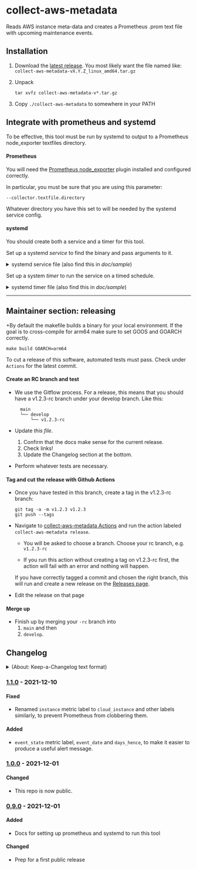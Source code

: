 # collect-aws-metadata
Reads AWS instance meta-data and creates a Prometheus .prom text file with upcoming maintenance events.

## Installation

1. Download the [latest release]. You most likely want the file named like: `collect-aws-metadata-vX.Y.Z_linux_amd64.tar.gz`

1. Unpack

    ```
    tar xvfz collect-aws-metadata-v*.tar.gz
    ```

1. Copy `./collect-aws-metadata` to somewhere in your PATH

## Integrate with prometheus and systemd

To be effective, this tool must be run by systemd to output to a Prometheus
node_exporter textfiles directory.

#### Prometheus

You will need the 
[Prometheus node_exporter](https://github.com/prometheus/node_exporter) plugin
installed and configured correctly.

In particular, you must be sure that you are using this parameter:
```
--collector.textfile.directory
```

Whatever directory you have this set to will be needed by the systemd service config.

#### systemd

You should create both a service and a timer for this tool.

Set up a systemd *service* to find the binary and pass arguments to it.

<details>
<summary>systemd service file (also find this in <i>doc/sample</i>)</summary>

```
[Unit]
Description=Collect AWS maintenance events
Wants=collect-aws-metadata.timer
After=collect-aws-metadata.timer

[Service]
ExecStart=/opt/my_deployment/bin/collect-aws-metadata --textfiles-path=/opt/node_exporter/textfile_collector/ --metric-prefix=my_org_

User=prometheus
Group=nodeexporter
Type=oneshot

[Install]
WantedBy=multi-user.target
```

</details>

Set up a system *timer* to run the service on a timed schedule.

<details>
<summary>systemd timer file (also find this in <i>doc/sample</i>)</summary>

```
[Unit]
Description=Collect AWS maintenance events timer
Requires=collect-aws-metadata.service
After=network-online.target

[Timer]
Unit=collect-aws-metadata.service
# every 5 minutes
OnCalendar=*:0/5

Persistent=true
AccuracySec=1s

[Install]
WantedBy=timers.target
```

</details>


----

## Maintainer section: releasing

+By default the makefile builds a binary for your local environment. If the goal is to cross-compile for arm64 make sure to set GOOS and GOARCH correctly.
  ```
  make build GOARCH=arm64
  ```

To cut a release of this software, automated tests must pass. Check under `Actions` for the latest commit.

#### Create an RC branch and test

- We use the Gitflow process. For a release, this means that you should have a v1.2.3-rc branch under your 
  develop branch. Like this:
  ```
    main  
    └── develop  
        └── v1.2.3-rc
  ```

- Update *this file*.
  
  1. Confirm that the docs make sense for the current release.
  1. Check links!
  1. Update the Changelog section at the bottom.

- Perform whatever tests are necessary.

#### Tag and cut the release with Github Actions

- Once you have tested in this branch, create a tag in the v1.2.3-rc branch:
  ```
  git tag -a -m v1.2.3 v1.2.3
  git push --tags
  ```

- Navigate to [collect-aws-metadata Actions](https://github.com/aerospike-managed-cloud-services/collect-aws-metadata/actions) and run the action labeled `collect-aws-metadata release`.

    - You will be asked to choose a branch. Choose your rc branch, e.g. `v1.2.3-rc`

    - If you run this action without creating a tag on v1.2.3-rc first, the action will fail with an error and nothing will happen.

  If you have correctly tagged a commit and chosen the right branch, this will run and create a new release on the [Releases page].

- Edit the release on that page 

#### Merge up

- Finish up by merging your `-rc` branch into 
  1. `main` and then 
  2. `develop`.


## Changelog

<details><summary>(About: Keep-a-Changelog text format)</summary>

The format is based on [Keep a Changelog], and this project adheres to [Semantic
Versioning].
</details>

### [1.1.0] - 2021-12-10

#### Fixed

- Renamed `instance` metric label to `cloud_instance` and other labels
  similarly, to prevent Prometheus from clobbering them.

#### Added

- `event_state` metric label, `event_date` and `days_hence`, to make it easier
  to produce a useful alert message.

### [1.0.0] - 2021-12-01

#### Changed

- This repo is now public.

### [0.9.0] - 2021-12-01

#### Added
- Docs for setting up prometheus and systemd to run this tool

#### Changed
- Prep for a first public release


[Unreleased]: https://github.com/aerospike-managed-cloud-services/collect-aws-metadata/compare/v0.9.0...HEAD
[1.1.0]: https://github.com/aerospike-managed-cloud-services/collect-aws-metadata/compare/v1.0.0...v1.1.0
[1.0.0]: https://github.com/aerospike-managed-cloud-services/collect-aws-metadata/compare/v0.9.0...v1.0.0
[0.9.0]: https://github.com/aerospike-managed-cloud-services/collect-aws-metadata/compare/v0.0...v0.9.0
[0.0]: https://github.com/aerospike-managed-cloud-services/collect-aws-metadata/releases/tag/v0.0


[latest release]: https://github.com/aerospike-managed-cloud-services/collect-aws-metadata/releases/latest
[Releases page]: https://github.com/aerospike-managed-cloud-services/collect-aws-metadata/releases
[Keep a Changelog]: https://keepachangelog.com/en/1.0.0/
[Semantic Versioning]: https://semver.org/spec/v2.0.0.html
